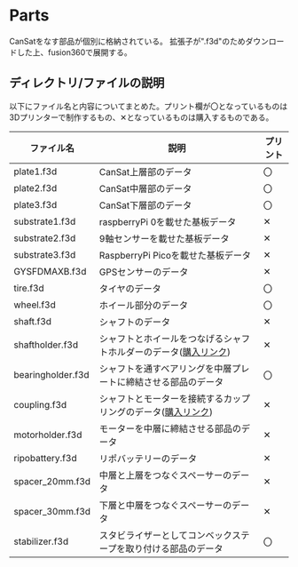 # Parts
CanSatをなす部品が個別に格納されている。
拡張子が".f3d"のためダウンロードした上、fusion360で展開する。

## ディレクトリ/ファイルの説明

以下にファイル名と内容についてまとめた。プリント欄が〇となっているものは3Dプリンターで制作するもの、✕となっているものは購入するものである。

|ファイル名|説明|プリント|
|----|----|----|
|plate1.f3d|CanSat上層部のデータ|〇|
|plate2.f3d|CanSat中層部のデータ|〇|
|plate3.f3d|CanSat下層部のデータ|〇|
|substrate1.f3d|raspberryPi 0を載せた基板データ|✕|
|substrate2.f3d|9軸センサーを載せた基板データ|✕|
|substrate3.f3d|RaspberryPi Picoを載せた基板データ|✕|
|GYSFDMAXB.f3d|GPSセンサーのデータ|✕|
|tire.f3d|タイヤのデータ|〇|
|wheel.f3d|ホイール部分のデータ|〇|
|shaft.f3d|シャフトのデータ|✕|
|shaftholder.f3d|シャフトとホイールをつなげるシャフトホルダーのデータ([購入リンク](https://jp.misumi-ec.com/vona2/detail/110300010440/?ProductCode=STHRB5))|✕|
|bearingholder.f3d|シャフトを通すベアリングを中層プレートに締結させる部品のデータ|〇|
|coupling.f3d|シャフトとモーターを接続するカップリングのデータ([購入リンク](https://jp.misumi-ec.com/vona2/detail/110300125670/?HissuCode=CPJ14-BL-3-5&PNSearch=CPJ14-BL-3-5&KWSearch=CPJ14-BL-3-5&searchFlow=results2products&list=PageSearchResult))|✕|
|motorholder.f3d|モーターを中層に締結させる部品のデータ|✕|
|ripobattery.f3d|リポバッテリーのデータ|✕|
|spacer_20mm.f3d|中層と上層をつなぐスペーサーのデータ|✕|
|spacer_30mm.f3d|下層と中層をつなぐスペーサーのデータ|✕|
|stabilizer.f3d|スタビライザーとしてコンベックステープを取り付ける部品のデータ|〇|